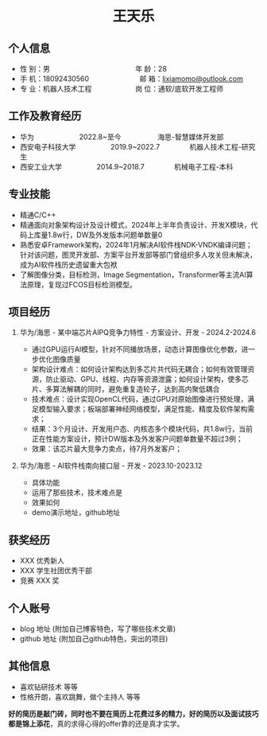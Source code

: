  <center>
     <h1>王天乐</h1>
 </center>

## 个人信息

* 性 别：男&emsp;&emsp;&emsp;&emsp;&emsp;&emsp;&emsp;&emsp;&emsp;&emsp;&emsp;&emsp; 年 龄：28
* 手 机：18092430560 &emsp;&emsp;&emsp;&emsp;&emsp;&emsp;&emsp;邮 箱：lixiamomo@outlook.com
* 专 业：机器人技术工程 &emsp;&emsp;&emsp;&emsp;&emsp;&emsp;岗 位：通软/底软开发工程师

## 工作及教育经历

* 华为&emsp;&emsp;&emsp;&emsp;&emsp;&emsp;&ensp;2022.8~至今&emsp;&emsp;&emsp;&emsp;&emsp; 海思-智慧媒体开发部
* 西安电子科技大学&emsp;&emsp;&emsp;&emsp;&emsp;2019.9~2022.7&emsp;&emsp;&emsp;&emsp; 机器人技术工程-研究生
* 西安工业大学&emsp;&emsp;&emsp;&emsp;&emsp;2014.9~2018.7&emsp;&emsp;&emsp;&emsp; 机械电子工程-本科

## 专业技能

* 精通C/C++
* 精通面向对象架构设计及设计模式，2024年上半年负责设计、开发X模块，代码上库量1.8w行，DW及外发版本问题单数量0
* 熟悉安卓Framework架构，2024年1月解决AI软件栈NDK-VNDK编译问题；针对该问题，图灵开发部、方案平台开发部等部门曾组织多人攻关但未解决，成为AI软件栈历史遗留重大包袱
* 了解图像分类，目标检测，Image Segmentation，Transformer等主流AI算法原理，复现过FCOS目标检测模型。

## 项目经历

1. 华为/海思 - 某中端芯片AIPQ竞争力特性 - 方案设计、开发 - 2024.2-2024.6
    * 通过GPU运行AI模型，针对不同播放场景，动态计算图像优化参数，进一步优化图像质量
    * 架构设计难点：如何设计架构达到多芯片共代码无耦合；如何有效管理资源，防止驱动、GPU、线程、内存等资源泄露；如何设计架构，使多芯片、多算法解耦的同时，避免重复造轮子，达到高内聚低耦合
    * 技术难点：设计实现OpenCL代码，通过GPU对原始图像进行预处理，满足模型输入要求；板端部署神经网络模型，满足性能、精度及软件架构需求；
    * 结果：3个月设计、开发用户态、内核态多个模块代码，共1.8w行，当前正在性能方案设计，预计DW版本及外发客户问题单数量不超过3例；
    * 效果：该芯片最大竞争力卖点，待7月外发客户；

2. 华为/海思 - AI软件栈南向接口层 - 开发 - 2023.10-2023.12
    * 具体功能
    * 运用了那些技术，技术难点是
    * 效果如何
    * demo演示地址，github地址

## 获奖经历
* XXX 优秀新人
* XXX 学生社团优秀干部
* 竞赛 XXX 奖

## 个人账号
* blog 地址 (附加自己博客特色，写了哪些技术文章)
* github 地址 (附加自己github特色，突出的项目)

## 其他信息
* 喜欢钻研技术 等等
* 性格开朗，喜欢跳舞，做个主持人 等等


**好的简历是敲门砖，同时也不要在简历上花费过多的精力，好的简历以及面试技巧都是锦上添花**，真的求得心得的offer靠的还是真才实学。


